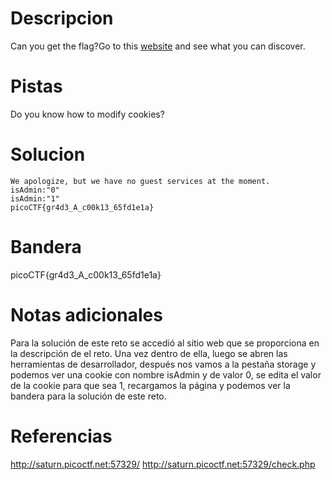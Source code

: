 # Descripcion
Can you get the flag?Go to this [website](http://saturn.picoctf.net:57329/) and see what you can discover.

# Pistas
Do you know how to modify cookies?

# Solucion
```
We apologize, but we have no guest services at the moment.
isAdmin:"0"
isAdmin:"1"
picoCTF{gr4d3_A_c00k13_65fd1e1a}
```

# Bandera
picoCTF{gr4d3_A_c00k13_65fd1e1a}

# Notas adicionales
Para la solución de este reto se accedió al sitio web que se proporciona en la descripción de el reto.
Una vez dentro de ella, luego se abren las herramientas de desarrollador, después nos vamos a la pestaña storage y podemos ver una cookie con nombre isAdmin y de valor 0,  se edita el valor de la cookie para que sea 1, recargamos la página y podemos ver la bandera para la solución de este reto.

# Referencias
http://saturn.picoctf.net:57329/
http://saturn.picoctf.net:57329/check.php